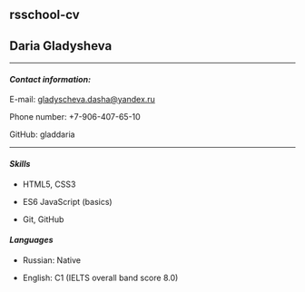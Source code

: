 rsschool-cv
----
## Daria Gladysheva
----
#### *Contact information:*

E-mail: gladyscheva.dasha@yandex.ru

Phone number: +7-906-407-65-10

GitHub: gladdaria

----
#### *Skills*

- HTML5, CSS3

- ES6 JavaScript (basics)

- Git, GitHub



#### *Languages*

- Russian: Native

- English: C1 (IELTS overall band score 8.0)


